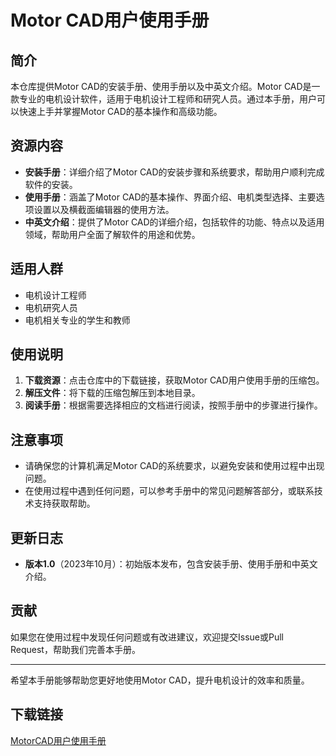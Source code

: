 # Motor CAD用户使用手册

## 简介
本仓库提供Motor CAD的安装手册、使用手册以及中英文介绍。Motor CAD是一款专业的电机设计软件，适用于电机设计工程师和研究人员。通过本手册，用户可以快速上手并掌握Motor CAD的基本操作和高级功能。

## 资源内容
- **安装手册**：详细介绍了Motor CAD的安装步骤和系统要求，帮助用户顺利完成软件的安装。
- **使用手册**：涵盖了Motor CAD的基本操作、界面介绍、电机类型选择、主要选项设置以及横截面编辑器的使用方法。
- **中英文介绍**：提供了Motor CAD的详细介绍，包括软件的功能、特点以及适用领域，帮助用户全面了解软件的用途和优势。

## 适用人群
- 电机设计工程师
- 电机研究人员
- 电机相关专业的学生和教师

## 使用说明
1. **下载资源**：点击仓库中的下载链接，获取Motor CAD用户使用手册的压缩包。
2. **解压文件**：将下载的压缩包解压到本地目录。
3. **阅读手册**：根据需要选择相应的文档进行阅读，按照手册中的步骤进行操作。

## 注意事项
- 请确保您的计算机满足Motor CAD的系统要求，以避免安装和使用过程中出现问题。
- 在使用过程中遇到任何问题，可以参考手册中的常见问题解答部分，或联系技术支持获取帮助。

## 更新日志
- **版本1.0**（2023年10月）：初始版本发布，包含安装手册、使用手册和中英文介绍。

## 贡献
如果您在使用过程中发现任何问题或有改进建议，欢迎提交Issue或Pull Request，帮助我们完善本手册。

---

希望本手册能够帮助您更好地使用Motor CAD，提升电机设计的效率和质量。

## 下载链接

[MotorCAD用户使用手册](https://pan.quark.cn/s/2964c0726413)